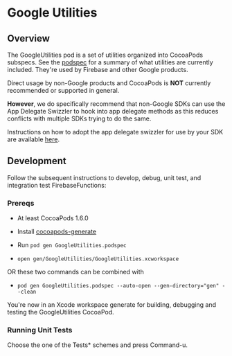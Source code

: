 # Google Utilities

## Overview

The GoogleUtilities pod is a set of utilities organized into CocoaPods subspecs.
See the [podspec](../GoogleUtilities.podspec) for a summary of what utilities
are currently included. They're used by Firebase and other Google products.

Direct usage by non-Google products and CocoaPods is **NOT** currently
recommended or supported in general.

**However**, we do specifically recommend that non-Google SDKs can use the App Delegate Swizzler to hook into app delegate methods as this reduces conflicts with multiple SDKs trying to do the same.

Instructions on how to adopt the app delegate swizzler for use by your SDK are available [here](./AppDelegateSwizzler/README.md).

## Development

Follow the subsequent instructions to develop, debug, unit test, and
integration test FirebaseFunctions:

### Prereqs

- At least CocoaPods 1.6.0
- Install [cocoapods-generate](https://github.com/square/cocoapods-generate)

- Run `pod gen GoogleUtilities.podspec`
- `open gen/GoogleUtilities/GoogleUtilities.xcworkspace`

OR these two commands can be combined with

- `pod gen GoogleUtilities.podspec --auto-open --gen-directory="gen" --clean`

You're now in an Xcode workspace generate for building, debugging and
testing the GoogleUtilities CocoaPod.

### Running Unit Tests

Choose the one of the Tests* schemes and press Command-u.
